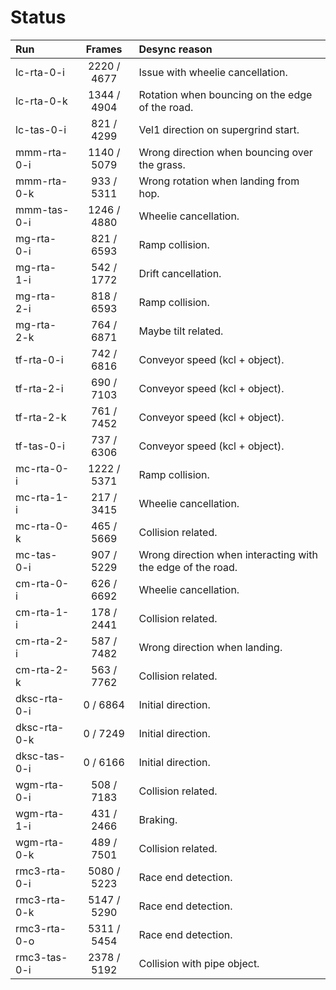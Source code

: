 # Status

Run          | Frames      | Desync reason
:----------- | :---------: | :-----------------------------------------
lc-rta-0-i   | 2220 / 4677 | Issue with wheelie cancellation.
lc-rta-0-k   | 1344 / 4904 | Rotation when bouncing on the edge of the road.
lc-tas-0-i   | 821 / 4299  | Vel1 direction on supergrind start.
mmm-rta-0-i  | 1140 / 5079 | Wrong direction when bouncing over the grass.
mmm-rta-0-k  | 933 / 5311  | Wrong rotation when landing from hop.
mmm-tas-0-i  | 1246 / 4880 | Wheelie cancellation.
mg-rta-0-i   | 821 / 6593  | Ramp collision.
mg-rta-1-i   | 542 / 1772  | Drift cancellation.
mg-rta-2-i   | 818 / 6593  | Ramp collision.
mg-rta-2-k   | 764 / 6871  | Maybe tilt related.
tf-rta-0-i   | 742 / 6816  | Conveyor speed (kcl + object).
tf-rta-2-i   | 690 / 7103  | Conveyor speed (kcl + object).
tf-rta-2-k   | 761 / 7452  | Conveyor speed (kcl + object).
tf-tas-0-i   | 737 / 6306  | Conveyor speed (kcl + object).
mc-rta-0-i   | 1222 / 5371 | Ramp collision.
mc-rta-1-i   | 217 / 3415  | Wheelie cancellation.
mc-rta-0-k   | 465 / 5669  | Collision related.
mc-tas-0-i   | 907 / 5229  | Wrong direction when interacting with the edge of the road.
cm-rta-0-i   | 626 / 6692  | Wheelie cancellation.
cm-rta-1-i   | 178 / 2441  | Collision related.
cm-rta-2-i   | 587 / 7482  | Wrong direction when landing.
cm-rta-2-k   | 563 / 7762  | Collision related.
dksc-rta-0-i | 0 / 6864    | Initial direction.
dksc-rta-0-k | 0 / 7249    | Initial direction.
dksc-tas-0-i | 0 / 6166    | Initial direction.
wgm-rta-0-i  | 508 / 7183  | Collision related.
wgm-rta-1-i  | 431 / 2466  | Braking.
wgm-rta-0-k  | 489 / 7501  | Collision related.
rmc3-rta-0-i | 5080 / 5223 | Race end detection.
rmc3-rta-0-k | 5147 / 5290 | Race end detection.
rmc3-rta-0-o | 5311 / 5454 | Race end detection.
rmc3-tas-0-i | 2378 / 5192 | Collision with pipe object.
